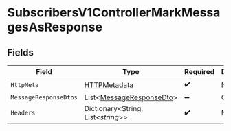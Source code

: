# SubscribersV1ControllerMarkMessagesAsResponse


## Fields

| Field                                                                     | Type                                                                      | Required                                                                  | Description                                                               |
| ------------------------------------------------------------------------- | ------------------------------------------------------------------------- | ------------------------------------------------------------------------- | ------------------------------------------------------------------------- |
| `HttpMeta`                                                                | [HTTPMetadata](../../Models/Components/HTTPMetadata.md)                   | :heavy_check_mark:                                                        | N/A                                                                       |
| `MessageResponseDtos`                                                     | List<[MessageResponseDto](../../Models/Components/MessageResponseDto.md)> | :heavy_minus_sign:                                                        | Created                                                                   |
| `Headers`                                                                 | Dictionary<String, List<*string*>>                                        | :heavy_check_mark:                                                        | N/A                                                                       |